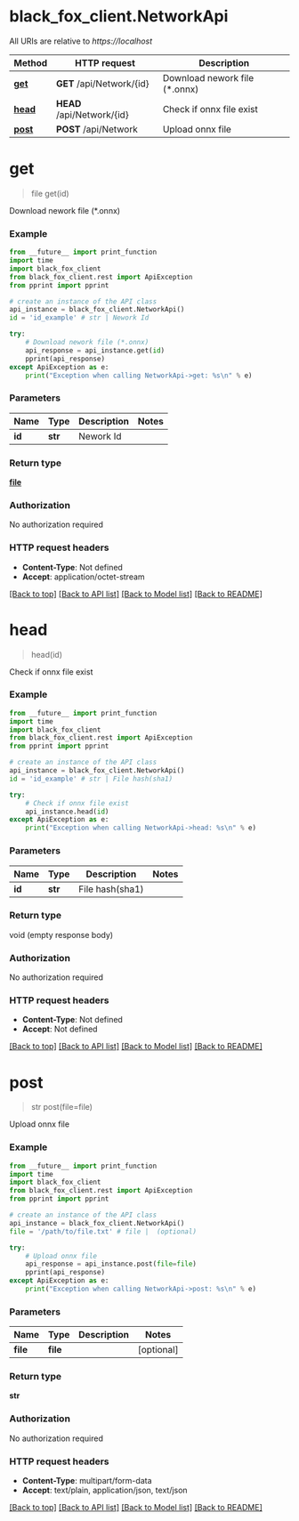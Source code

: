 # black_fox_client.NetworkApi

All URIs are relative to *https://localhost*

Method | HTTP request | Description
------------- | ------------- | -------------
[**get**](NetworkApi.md#get) | **GET** /api/Network/{id} | Download nework file (*.onnx)
[**head**](NetworkApi.md#head) | **HEAD** /api/Network/{id} | Check if onnx file exist
[**post**](NetworkApi.md#post) | **POST** /api/Network | Upload onnx file


# **get**
> file get(id)

Download nework file (*.onnx)

### Example
```python
from __future__ import print_function
import time
import black_fox_client
from black_fox_client.rest import ApiException
from pprint import pprint

# create an instance of the API class
api_instance = black_fox_client.NetworkApi()
id = 'id_example' # str | Nework Id

try:
    # Download nework file (*.onnx)
    api_response = api_instance.get(id)
    pprint(api_response)
except ApiException as e:
    print("Exception when calling NetworkApi->get: %s\n" % e)
```

### Parameters

Name | Type | Description  | Notes
------------- | ------------- | ------------- | -------------
 **id** | **str**| Nework Id | 

### Return type

[**file**](file.md)

### Authorization

No authorization required

### HTTP request headers

 - **Content-Type**: Not defined
 - **Accept**: application/octet-stream

[[Back to top]](#) [[Back to API list]](../README.md#documentation-for-api-endpoints) [[Back to Model list]](../README.md#documentation-for-models) [[Back to README]](../README.md)

# **head**
> head(id)

Check if onnx file exist

### Example
```python
from __future__ import print_function
import time
import black_fox_client
from black_fox_client.rest import ApiException
from pprint import pprint

# create an instance of the API class
api_instance = black_fox_client.NetworkApi()
id = 'id_example' # str | File hash(sha1)

try:
    # Check if onnx file exist
    api_instance.head(id)
except ApiException as e:
    print("Exception when calling NetworkApi->head: %s\n" % e)
```

### Parameters

Name | Type | Description  | Notes
------------- | ------------- | ------------- | -------------
 **id** | **str**| File hash(sha1) | 

### Return type

void (empty response body)

### Authorization

No authorization required

### HTTP request headers

 - **Content-Type**: Not defined
 - **Accept**: Not defined

[[Back to top]](#) [[Back to API list]](../README.md#documentation-for-api-endpoints) [[Back to Model list]](../README.md#documentation-for-models) [[Back to README]](../README.md)

# **post**
> str post(file=file)

Upload onnx file

### Example
```python
from __future__ import print_function
import time
import black_fox_client
from black_fox_client.rest import ApiException
from pprint import pprint

# create an instance of the API class
api_instance = black_fox_client.NetworkApi()
file = '/path/to/file.txt' # file |  (optional)

try:
    # Upload onnx file
    api_response = api_instance.post(file=file)
    pprint(api_response)
except ApiException as e:
    print("Exception when calling NetworkApi->post: %s\n" % e)
```

### Parameters

Name | Type | Description  | Notes
------------- | ------------- | ------------- | -------------
 **file** | **file**|  | [optional] 

### Return type

**str**

### Authorization

No authorization required

### HTTP request headers

 - **Content-Type**: multipart/form-data
 - **Accept**: text/plain, application/json, text/json

[[Back to top]](#) [[Back to API list]](../README.md#documentation-for-api-endpoints) [[Back to Model list]](../README.md#documentation-for-models) [[Back to README]](../README.md)

